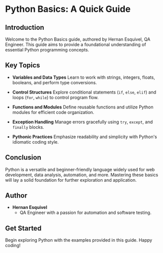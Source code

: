 # Python Basics: A Quick Guide

## Introduction
Welcome to the Python Basics guide, authored by Hernan Esquivel, QA Engineer. This guide aims to provide a foundational understanding of essential Python programming concepts.

## Key Topics
- **Variables and Data Types**
  Learn to work with strings, integers, floats, booleans, and perform type conversions.

- **Control Structures**
  Explore conditional statements (`if`, `else`, `elif`) and loops (`for`, `while`) to control program flow.

- **Functions and Modules**
  Define reusable functions and utilize Python modules for efficient code organization.

- **Exception Handling**
  Manage errors gracefully using `try`, `except`, and `finally` blocks.

- **Pythonic Practices**
  Emphasize readability and simplicity with Python's idiomatic coding style.

## Conclusion
Python is a versatile and beginner-friendly language widely used for web development, data analysis, automation, and more. Mastering these basics will lay a solid foundation for further exploration and application.

## Author
- **Hernan Esquivel**
  - QA Engineer with a passion for automation and software testing.

## Get Started
Begin exploring Python with the examples provided in this guide. Happy coding!
